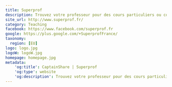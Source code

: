 ```yaml
---
title: Superprof
description: Trouvez votre professeur pour des cours particuliers ou collectifs parmi plus de 100 000 profils. A domicile, chez le professeur, dans une salle dédiée ou même par webcam : plus de 80 000 élèves nous ont déjà fait confiance.
site_url: http://www.superprof.fr/
category: Teaching
facebook: https://www.facebook.com/superprof.fr
google: https://plus.google.com/+SuperprofFrance/
taxonomy:
  region: [EU]
logo: logo.jpg
logoW: logoW.jpg
homepage: homepage.jpg
metadata:
    'og:title': CaptainShare | Superprof
    'og:type': website
    'og:description': Trouvez votre professeur pour des cours particuliers ou collectifs parmi plus de 100 000 profils. A domicile, chez le professeur, dans une salle dédiée ou même par webcam : plus de 80 000 élèves nous ont déjà fait confiance.
---
```

